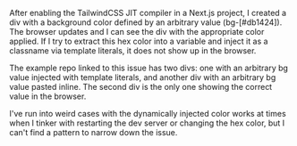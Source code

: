 After enabling the TailwindCSS JIT compiler in a Next.js project, I created a div with a background color defined by an arbitrary value (bg-[#db1424]). The browser updates and I can see the div with the appropriate color applied. If I try to extract this hex color into a variable and inject it as a classname via template literals, it does not show up in the browser.

The example repo linked to this issue has two divs: one with an arbitrary bg value injected with template literals, and another div with an arbitrary bg value pasted inline. The second div is the only one showing the correct value in the browser.

I've run into weird cases with the dynamically injected color works at times when I tinker with restarting the dev server or changing the hex color, but I can't find a pattern to narrow down the issue.

